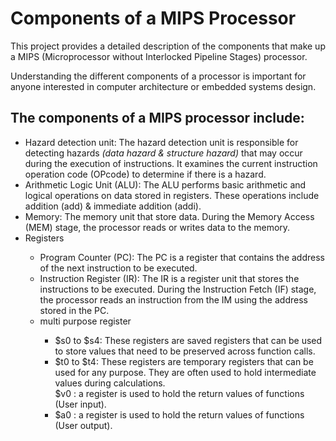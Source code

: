<h1>Components of a MIPS Processor</h1>
<p>This project provides a detailed description of the components that make up a MIPS (Microprocessor without Interlocked Pipeline Stages) processor. </p>
<p>Understanding the different components of a processor is important for anyone interested in computer architecture or embedded systems design.</p>

<h2>The components of a MIPS processor include:</h2>
<ul>
  <li>
    Hazard detection unit: The hazard detection unit is responsible for detecting hazards <i>(data hazard & structure hazard)</i> that may occur during the execution of instructions. It examines the current instruction operation code (OPcode) to determine if there is a hazard.
  </li>
  
  <li>
    Arithmetic Logic Unit (ALU): The ALU performs basic arithmetic and logical operations on data stored in registers. These operations include addition (add) & immediate addition (addi).
  </li>
  <li>
    Memory: The memory unit that store data. During the Memory Access (MEM) stage, the processor reads or writes data to the memory.
  </li>
    <li>Registers</li>
    <ul class="registers">
      <li>
      Program Counter (PC): The PC is a register that contains the address of the next instruction to be executed.
      </li>
      <li>
        Instruction Register (IR): The IR is a register unit that stores the instructions to be executed. During the Instruction Fetch (IF) stage, the processor reads an instruction from the IM using the address stored in           the PC.
      </li>
      <li>multi purpose register</li>
        <ul>
          <li>
            $s0 to $s4: These registers are saved registers that can be used to store values that need to be preserved across function calls.
          </li>
          <li>
            $t0 to $t4: These registers are temporary registers that can be used for any purpose. They are often used to hold intermediate values during calculations.
          </li>
            $v0 : a register is used to hold the return values of functions (User input).
          <li>
            $a0 : a register is used to hold the return values of functions (User output).
          </li>
        </ul>
    </ul>
</ul>
